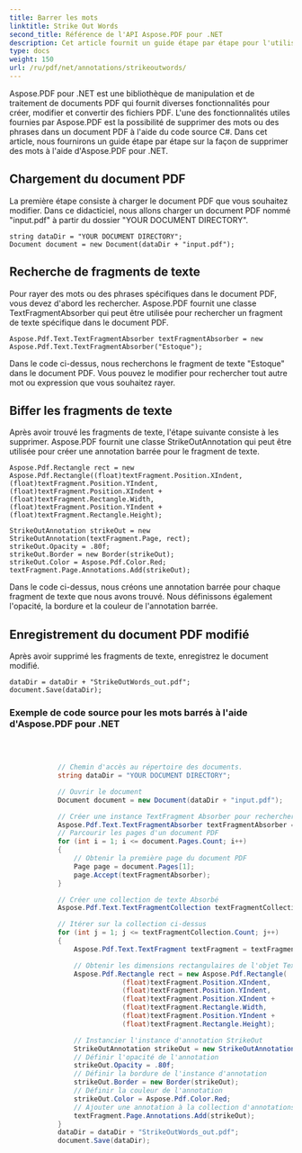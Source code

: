 ```yaml
---
title: Barrer les mots
linktitle: Strike Out Words
second_title: Référence de l'API Aspose.PDF pour .NET
description: Cet article fournit un guide étape par étape pour l'utilisation d'Aspose.PDF pour la fonctionnalité Strike Out Words de .NET, y compris un guide étape par étape et des explications.
type: docs
weight: 150
url: /ru/pdf/net/annotations/strikeoutwords/
---
```

Aspose.PDF pour .NET est une bibliothèque de manipulation et de traitement de documents PDF qui fournit diverses fonctionnalités pour créer, modifier et convertir des fichiers PDF. L'une des fonctionnalités utiles fournies par Aspose.PDF est la possibilité de supprimer des mots ou des phrases dans un document PDF à l'aide du code source C#. Dans cet article, nous fournirons un guide étape par étape sur la façon de supprimer des mots à l'aide d'Aspose.PDF pour .NET.

## Chargement du document PDF
La première étape consiste à charger le document PDF que vous souhaitez modifier. Dans ce didacticiel, nous allons charger un document PDF nommé "input.pdf" à partir du dossier "YOUR DOCUMENT DIRECTORY". 

```
string dataDir = "YOUR DOCUMENT DIRECTORY";
Document document = new Document(dataDir + "input.pdf");
```

## Recherche de fragments de texte
Pour rayer des mots ou des phrases spécifiques dans le document PDF, vous devez d'abord les rechercher. Aspose.PDF fournit une classe TextFragmentAbsorber qui peut être utilisée pour rechercher un fragment de texte spécifique dans le document PDF.

```
Aspose.Pdf.Text.TextFragmentAbsorber textFragmentAbsorber = new Aspose.Pdf.Text.TextFragmentAbsorber("Estoque");
```

Dans le code ci-dessus, nous recherchons le fragment de texte "Estoque" dans le document PDF. Vous pouvez le modifier pour rechercher tout autre mot ou expression que vous souhaitez rayer.

## Biffer les fragments de texte
Après avoir trouvé les fragments de texte, l'étape suivante consiste à les supprimer. Aspose.PDF fournit une classe StrikeOutAnnotation qui peut être utilisée pour créer une annotation barrée pour le fragment de texte. 

```
Aspose.Pdf.Rectangle rect = new Aspose.Pdf.Rectangle((float)textFragment.Position.XIndent, (float)textFragment.Position.YIndent, (float)textFragment.Position.XIndent + (float)textFragment.Rectangle.Width, (float)textFragment.Position.YIndent + (float)textFragment.Rectangle.Height);

StrikeOutAnnotation strikeOut = new StrikeOutAnnotation(textFragment.Page, rect);
strikeOut.Opacity = .80f;
strikeOut.Border = new Border(strikeOut);
strikeOut.Color = Aspose.Pdf.Color.Red;
textFragment.Page.Annotations.Add(strikeOut);
```

Dans le code ci-dessus, nous créons une annotation barrée pour chaque fragment de texte que nous avons trouvé. Nous définissons également l'opacité, la bordure et la couleur de l'annotation barrée.

## Enregistrement du document PDF modifié
Après avoir supprimé les fragments de texte, enregistrez le document modifié.

```
dataDir = dataDir + "StrikeOutWords_out.pdf";
document.Save(dataDir);
```

### Exemple de code source pour les mots barrés à l'aide d'Aspose.PDF pour .NET


```csharp

            
            
            // Chemin d'accès au répertoire des documents.
            string dataDir = "YOUR DOCUMENT DIRECTORY";

            // Ouvrir le document
            Document document = new Document(dataDir + "input.pdf");

            // Créer une instance TextFragment Absorber pour rechercher un fragment de texte particulier
            Aspose.Pdf.Text.TextFragmentAbsorber textFragmentAbsorber = new Aspose.Pdf.Text.TextFragmentAbsorber("Estoque");
            // Parcourir les pages d'un document PDF
            for (int i = 1; i <= document.Pages.Count; i++)
            {
                // Obtenir la première page du document PDF
                Page page = document.Pages[1];
                page.Accept(textFragmentAbsorber);
            }

            // Créer une collection de texte Absorbé
            Aspose.Pdf.Text.TextFragmentCollection textFragmentCollection = textFragmentAbsorber.TextFragments;

            // Itérer sur la collection ci-dessus
            for (int j = 1; j <= textFragmentCollection.Count; j++)
            {
                Aspose.Pdf.Text.TextFragment textFragment = textFragmentCollection[j];

                // Obtenir les dimensions rectangulaires de l'objet TextFragment
                Aspose.Pdf.Rectangle rect = new Aspose.Pdf.Rectangle(
                            (float)textFragment.Position.XIndent,
                            (float)textFragment.Position.YIndent,
                            (float)textFragment.Position.XIndent +
                            (float)textFragment.Rectangle.Width,
                            (float)textFragment.Position.YIndent +
                            (float)textFragment.Rectangle.Height);

                // Instancier l'instance d'annotation StrikeOut
                StrikeOutAnnotation strikeOut = new StrikeOutAnnotation(textFragment.Page, rect);
                // Définir l'opacité de l'annotation
                strikeOut.Opacity = .80f;
                // Définir la bordure de l'instance d'annotation
                strikeOut.Border = new Border(strikeOut);
                // Définir la couleur de l'annotation
                strikeOut.Color = Aspose.Pdf.Color.Red;
                // Ajouter une annotation à la collection d'annotations de TextFragment
                textFragment.Page.Annotations.Add(strikeOut);
            }
            dataDir = dataDir + "StrikeOutWords_out.pdf";
            document.Save(dataDir);


        
```
